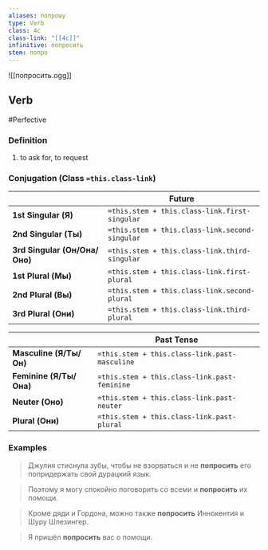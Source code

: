 ```yaml
---
aliases: попрошу
type: Verb
class: 4c
class-link: "[[4c]]"
infinitive: попросить
stem: попро
---
```

![[попросить.ogg]]
## Verb
#Perfective

### Definition
1. to ask for, to request

### Conjugation (Class `=this.class-link`)
|  |Future |
|-|-|
|**1st Singular (Я)**|`=this.stem + this.class-link.first-singular`|
|**2nd Singular (Ты)**|`=this.stem + this.class-link.second-singular`|
|**3rd Singular (Он/Она/Оно)**|`=this.stem + this.class-link.third-singular`|
|**1st Plural (Мы)**|`=this.stem + this.class-link.first-plural`|
|**2nd Plural (Вы)**|`=this.stem + this.class-link.second-plural`|
|**3rd Plural (Они)**|`=this.stem + this.class-link.third-plural`|

|| Past Tense |
|-|-|
|**Masculine (Я/Ты/Он)**|`=this.stem + this.class-link.past-masculine`|
|**Feminine (Я/Ты/Она)**|`=this.stem + this.class-link.past-feminine`|
|**Neuter (Оно)**|`=this.stem + this.class-link.past-neuter`|
|**Plural (Они)**|`=this.stem + this.class-link.past-plural`|

### Examples
>Джулия стиснула зубы, чтобы не взорваться и не **попросить** его попридержать свой дурацкий язык.

>Поэтому я могу спокойно поговорить со всеми и **попросить** их помощи.

>Кроме дяди и Гордона, можно также **попросить** Иннокентия и Шуру Шлезингер.

>Я пришёл **попросить** вас о помощи.